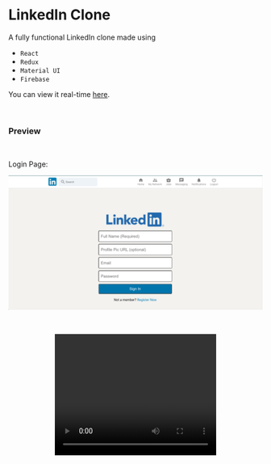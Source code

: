# LinkedIn Clone 

A fully functional LinkedIn clone made using

* `React`
* `Redux`
* `Material UI`
* `Firebase`

You can view it real-time [here](https://linkedin-clone-667e9.web.app/). 

<br>

### Preview
<br>

Login Page: 
<p align="center">
  <img src="./src/Resources/LoginPage.png" width="550px" title="Login Page">
</p>

<br>

<p align="center">
  <video width="320" height="240" controls>
  <source src="./src/Resources/Showcase.mp4" type="video/mp4">
  Your browser does not support the video tag.
</video>
</p>

<br>